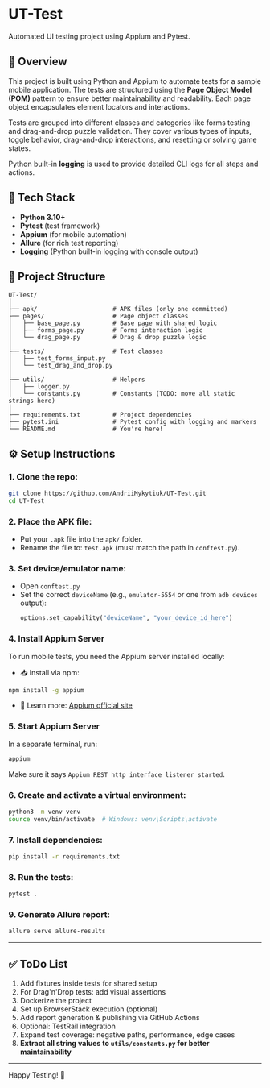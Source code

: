 # UT-Test

Automated UI testing project using Appium and Pytest.

## 🚀 Overview
This project is built using Python and Appium to automate tests for a sample mobile application. The tests are structured using the **Page Object Model (POM)** pattern to ensure better maintainability and readability. Each page object encapsulates element locators and interactions.

Tests are grouped into different classes and categories like forms testing and drag-and-drop puzzle validation. They cover various types of inputs, toggle behavior, drag-and-drop interactions, and resetting or solving game states.

Python built-in **logging** is used to provide detailed CLI logs for all steps and actions.

## 🧪 Tech Stack
- **Python 3.10+**
- **Pytest** (test framework)
- **Appium** (for mobile automation)
- **Allure** (for rich test reporting)
- **Logging** (Python built-in logging with console output)

## 📂 Project Structure

```
UT-Test/
│
├── apk/                     # APK files (only one committed)
├── pages/                   # Page object classes
│   ├── base_page.py         # Base page with shared logic
│   ├── forms_page.py        # Forms interaction logic
│   └── drag_page.py         # Drag & drop puzzle logic
│
├── tests/                   # Test classes
│   ├── test_forms_input.py
│   └── test_drag_and_drop.py
│
├── utils/                   # Helpers
│   ├── logger.py
│   └── constants.py         # Constants (TODO: move all static strings here)
│
├── requirements.txt         # Project dependencies
├── pytest.ini               # Pytest config with logging and markers
└── README.md                # You're here!
```

## ⚙️ Setup Instructions

### 1. Clone the repo:
```bash
git clone https://github.com/AndriiMykytiuk/UT-Test.git
cd UT-Test
```

### 2. Place the APK file:
- Put your `.apk` file into the `apk/` folder.
- Rename the file to: `test.apk` (must match the path in `conftest.py`).

### 3. Set device/emulator name:
- Open `conftest.py`
- Set the correct `deviceName` (e.g., `emulator-5554` or one from `adb devices` output):
  ```python
  options.set_capability("deviceName", "your_device_id_here")
  ```

### 4. Install Appium Server
To run mobile tests, you need the Appium server installed locally:

- 📥 Install via npm:
```bash
npm install -g appium
```

- 📘 Learn more: [Appium official site](https://appium.io)

### 5. Start Appium Server
In a separate terminal, run:
```bash
appium
```

Make sure it says `Appium REST http interface listener started`.

### 6. Create and activate a virtual environment:
```bash
python3 -m venv venv
source venv/bin/activate  # Windows: venv\Scripts\activate
```

### 7. Install dependencies:
```bash
pip install -r requirements.txt
```

### 8. Run the tests:
```bash
pytest .
```

### 9. Generate Allure report:
```bash
allure serve allure-results
```

---

## ✅ ToDo List

1. Add fixtures inside tests for shared setup
2. For Drag'n'Drop tests: add visual assertions
3. Dockerize the project
3. Set up BrowserStack execution (optional)
4. Add report generation & publishing via GitHub Actions
5. Optional: TestRail integration
6. Expand test coverage: negative paths, performance, edge cases
7. **Extract all string values to `utils/constants.py` for better maintainability**

---

Happy Testing! 🧪
